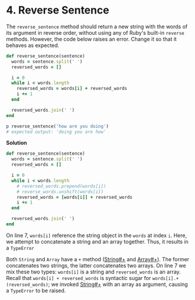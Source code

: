 # 4. Reverse Sentence

The `reverse_sentence` method should return a new string with the words of its argument in reverse order, without using any of Ruby's built-in `reverse` methods. However, the code below raises an error. Change it so that it behaves as expected.

```ruby
def reverse_sentence(sentence)
  words = sentence.split(' ')
  reversed_words = []

  i = 0
  while i < words.length
    reversed_words = words[i] + reversed_words
    i += 1
  end

  reversed_words.join(' ')
end

p reverse_sentence('how are you doing')
# expected output: 'doing you are how'
```

**Solution**

```ruby
def reverse_sentence(sentence)
  words = sentence.split(' ')
  reversed_words = []

  i = 0
  while i < words.length
    # reversed_words.prepend(words[i])
    # reverse_words.unshift(words[i])
    reversed_words = [words[i]] + reversed_words
    i += 1
  end

  reversed_words.join(' ')
end
```

On line 7, `words[i]` reference the string object in the `words` at index `i`. Here, we attempt to concatenate a string and an array together. Thus, it results in a `TypeError` 

Both `String` and `Array` have a `+` method ([String#+](https://ruby-doc.org/core/String.html#method-i-2B) and [Array#+](https://ruby-doc.org/core/Array.html#method-i-2B)). The former concatenates two strings, the latter concatenates two arrays. On line 7 we mix these two types: `words[i]` is a string and `reversed_words` is an array. Recall that `words[i] + reversed_words` is syntactic sugar for `words[i].+(reversed_words)`; we invoked [String#+](https://ruby-doc.org/core/String.html#method-i-2B) with an array as argument, causing a `TypeError` to be raised.